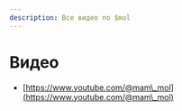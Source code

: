 ```yaml
---
description: Все видео по $mol
---
```


# Видео

* [https://www.youtube.com/@mam\_mol](https://www.youtube.com/@mam\_mol)



